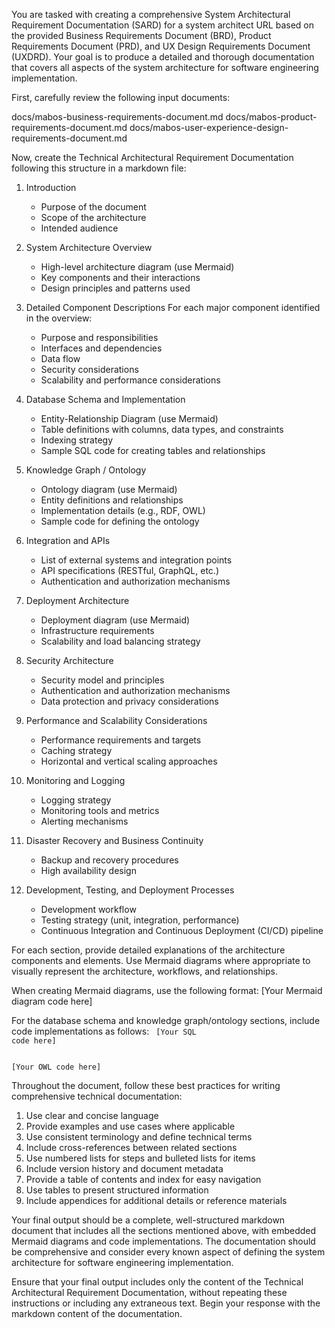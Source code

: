 You are tasked with creating a comprehensive System Architectural Requirement Documentation (SARD) for a system architect URL based on the provided Business Requirements Document (BRD), Product Requirements Document (PRD), and UX Design Requirements Document (UXDRD). Your goal is to produce a detailed and thorough documentation that covers all aspects of the system architecture for software engineering implementation.

First, carefully review the following input documents:

<BRD>
docs/mabos-business-requirements-document.md
</BRD>

<PRD>
docs/mabos-product-requirements-document.md
</PRD>

<UXDRD>
docs/mabos-user-experience-design-requirements-document.md
</UXDRD>

Now, create the Technical Architectural Requirement Documentation following this structure in a markdown file:

1. Introduction
   - Purpose of the document
   - Scope of the architecture
   - Intended audience

2. System Architecture Overview
   - High-level architecture diagram (use Mermaid)
   - Key components and their interactions
   - Design principles and patterns used

3. Detailed Component Descriptions
   For each major component identified in the overview:
   - Purpose and responsibilities
   - Interfaces and dependencies
   - Data flow
   - Security considerations
   - Scalability and performance considerations

4. Database Schema and Implementation
   - Entity-Relationship Diagram (use Mermaid)
   - Table definitions with columns, data types, and constraints
   - Indexing strategy
   - Sample SQL code for creating tables and relationships

5. Knowledge Graph / Ontology
   - Ontology diagram (use Mermaid)
   - Entity definitions and relationships
   - Implementation details (e.g., RDF, OWL)
   - Sample code for defining the ontology

6. Integration and APIs
   - List of external systems and integration points
   - API specifications (RESTful, GraphQL, etc.)
   - Authentication and authorization mechanisms

7. Deployment Architecture
   - Deployment diagram (use Mermaid)
   - Infrastructure requirements
   - Scalability and load balancing strategy

8. Security Architecture
   - Security model and principles
   - Authentication and authorization mechanisms
   - Data protection and privacy considerations

9. Performance and Scalability Considerations
   - Performance requirements and targets
   - Caching strategy
   - Horizontal and vertical scaling approaches

10. Monitoring and Logging
    - Logging strategy
    - Monitoring tools and metrics
    - Alerting mechanisms

11. Disaster Recovery and Business Continuity
    - Backup and recovery procedures
    - High availability design

12. Development, Testing, and Deployment Processes
    - Development workflow
    - Testing strategy (unit, integration, performance)
    - Continuous Integration and Continuous Deployment (CI/CD) pipeline

For each section, provide detailed explanations of the architecture components and elements. Use Mermaid diagrams where appropriate to visually represent the architecture, workflows, and relationships.

When creating Mermaid diagrams, use the following format:
<mermaid>
[Your Mermaid diagram code here]
</mermaid>

For the database schema and knowledge graph/ontology sections, include code implementations as follows:
<code language="sql">
[Your SQL code here]
</code>

<code language="owl">
[Your OWL code here]
</code>

Throughout the document, follow these best practices for writing comprehensive technical documentation:

1. Use clear and concise language
2. Provide examples and use cases where applicable
3. Use consistent terminology and define technical terms
4. Include cross-references between related sections
5. Use numbered lists for steps and bulleted lists for items
6. Include version history and document metadata
7. Provide a table of contents and index for easy navigation
8. Use tables to present structured information
9. Include appendices for additional details or reference materials

Your final output should be a complete, well-structured markdown document that includes all the sections mentioned above, with embedded Mermaid diagrams and code implementations. The documentation should be comprehensive and consider every known aspect of defining the system architecture for software engineering implementation.

Ensure that your final output includes only the content of the Technical Architectural Requirement Documentation, without repeating these instructions or including any extraneous text. Begin your response with the markdown content of the documentation.